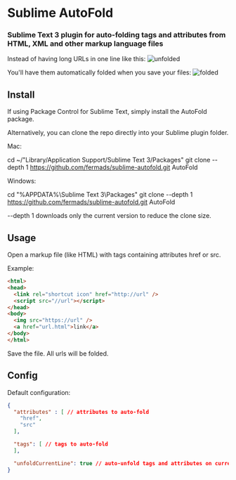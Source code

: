 # Sublime AutoFold

### Sublime Text 3 plugin for auto-folding tags and attributes from HTML, XML and other markup language files

Instead of having long URLs in one line like this:
![unfolded](https://raw.githubusercontent.com/fermads/sublime-autofold/master/img/unfolded.png)

You'll have them automatically folded when you save your files:
![folded](https://raw.githubusercontent.com/fermads/sublime-autofold/master/img/folded.png)

## Install

If using Package Control for Sublime Text, simply install the AutoFold package.

Alternatively, you can clone the repo directly into your Sublime plugin folder.

Mac:

  cd ~/"Library/Application Support/Sublime Text 3/Packages"
  git clone --depth 1 https://github.com/fermads/sublime-autofold.git AutoFold

Windows:

  cd "%APPDATA%\Sublime Text 3\Packages"
  git clone --depth 1 https://github.com/fermads/sublime-autofold.git AutoFold

--depth 1 downloads only the current version to reduce the clone size.

## Usage

Open a markup file (like HTML) with tags containing attributes href or src.

Example:
```html
<html>
<head>
  <link rel="shortcut icon" href="http://url" />
  <script src="//url"></script>
</head>
<body>
  <img src="https://url" />
  <a href="url.html">link</a>
</body>
</html>
```

Save the file. All urls will be folded.

## Config

Default configuration:
```json
{
  "attributes" : [ // attributes to auto-fold
    "href",
    "src"
  ],

  "tags": [ // tags to auto-fold
  ],

  "unfoldCurrentLine": true // auto-unfold tags and attributes on current line
}
```

